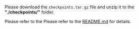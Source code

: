 Please download the `checkpoints.tar.gz` file and unzip it to the **"./checkpoints/"** folder.

Please refer to the Please refer to the [README.md](../README.md) for details.